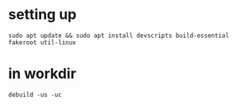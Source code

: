 # setting up
	sudo apt update && sudo apt install devscripts build-essential fakeroot util-linux

# in workdir
	debuild -us -uc

